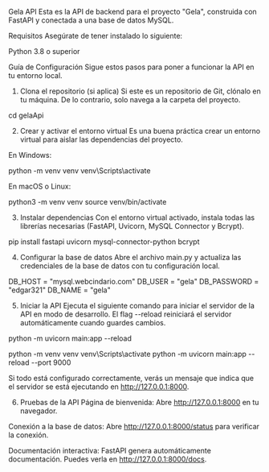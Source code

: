 Gela API
Esta es la API de backend para el proyecto "Gela", construida con FastAPI y conectada a una base de datos MySQL.

Requisitos
Asegúrate de tener instalado lo siguiente:

Python 3.8 o superior

Guía de Configuración
Sigue estos pasos para poner a funcionar la API en tu entorno local.

1. Clona el repositorio (si aplica)
Si este es un repositorio de Git, clónalo en tu máquina. De lo contrario, solo navega a la carpeta del proyecto.

cd gelaApi

2. Crear y activar el entorno virtual
Es una buena práctica crear un entorno virtual para aislar las dependencias del proyecto.

En Windows:

python -m venv venv
venv\Scripts\activate

En macOS o Linux:

python3 -m venv venv
source venv/bin/activate

3. Instalar dependencias
Con el entorno virtual activado, instala todas las librerías necesarias (FastAPI, Uvicorn, MySQL Connector y Bcrypt).

pip install fastapi uvicorn mysql-connector-python bcrypt

4. Configurar la base de datos
Abre el archivo main.py y actualiza las credenciales de la base de datos con tu configuración local.

DB_HOST = "mysql.webcindario.com"
DB_USER = "gela"
DB_PASSWORD = "edgar321"
DB_NAME = "gela" 

5. Iniciar la API
Ejecuta el siguiente comando para iniciar el servidor de la API en modo de desarrollo. El flag --reload reiniciará el servidor automáticamente cuando guardes cambios.

python -m uvicorn main:app --reload

python -m venv venv
venv\Scripts\activate
python -m uvicorn main:app --reload --port 9000

Si todo está configurado correctamente, verás un mensaje que indica que el servidor se está ejecutando en http://127.0.0.1:8000.

6. Pruebas de la API
Página de bienvenida: Abre http://127.0.0.1:8000 en tu navegador.

Conexión a la base de datos: Abre http://127.0.0.1:8000/status para verificar la conexión.

Documentación interactiva: FastAPI genera automáticamente documentación. Puedes verla en http://127.0.0.1:8000/docs.